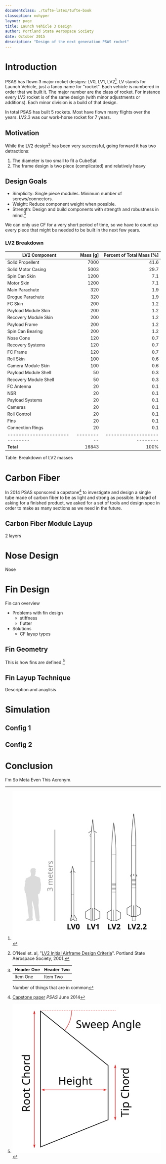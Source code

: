 ```yaml
---
documentclass: ./tufte-latex/tufte-book
classoption: nohyper
layout: page
title: Launch Vehicle 3 Design
author: Portland State Aerospace Society
date: October 2015
description: "Design of the next generation PSAS rocket"
---
```



Introduction
================================================================================

PSAS has flown 3 major rocket designs: LV0, LV1, LV2[^comparison]. LV stands for Launch Vehicle, just a fancy name for "rocket". Each vehicle is numbered in order that we built it. The major number are the class of rocket. For instance every LV2 rocket is of the same design (with minor adjustments or additions). Each minor division is a build of that design.

In total PSAS has built 5 rockets. Most have flown many flights over the years. LV2.3 was our work-horse rocket for 7 years.


[^comparison]: ![Size comparison of past rocket designs](images/lanch_vehicles.svg)



Motivation
--------------------------------------------------------------------------------

While the LV2 design[^lv2design] has been very successful, going forward it has two detractions:

 1. The diameter is too small to fit a CubeSat
 2. The frame design is two piece (complicated) and relatively heavy

[^lv2design]: O’Neel et. al, "[LV2 Initial Airframe Design Criteria](http://psas.pdx.edu/ProjectLV2/LV2_design_requirements.doc)". Portland State Aerospace Society, 2001.



Design Goals
--------------------------------------------------------------------------------

 - Simplicity: Single piece modules. Minimum number of screws/connectors.
 - Weight: Reduce component weight when possible.
 - Strength: Design and build components with strength and robustness in mind.[^table]

We can only use CF for a very short period of time, so we have to count up every piece that might be needed to be built in the next few years.

[^table]:

    Header One     | Header Two
    :------------- | :-------------
    Item One       | Item Two

    Number of things that are in common


### LV2 Breakdown


 LV2 Component                  | Mass [g]   | Percent of Total Mass [%]
 ------------------------------ | ---------: | ------------------------:
 Solid Propellent               |       7000 |                      41.6
 Solid Motor Casing             |       5003 |                      29.7
 Spin Can Skin                  |       1200 |                       7.1
 Motor Skin                     |       1200 |                       7.1
 Main Parachute                 |        320 |                       1.9
 Drogue Parachute               |        320 |                       1.9
 FC Skin                        |        200 |                       1.2
 Payload Module Skin            |        200 |                       1.2
 Recovery Module Skin           |        200 |                       1.2
 Payload Frame                  |        200 |                       1.2
 Spin Can Bearing               |        200 |                       1.2
 Nose Cone                      |        120 |                       0.7
 Recovery Systems               |        120 |                       0.7
 FC Frame                       |        120 |                       0.7
 Roll Skin                      |        100 |                       0.6
 Camera Module Skin             |        100 |                       0.6
 Payload Module Shell           |         50 |                       0.3
 Recovery Module Shell          |         50 |                       0.3
 FC Antenna                     |         20 |                       0.1
 NSR                            |         20 |                       0.1
 Payload Systems                |         20 |                       0.1
 Cameras                        |         20 |                       0.1
 Roll Control                   |         20 |                       0.1
 Fins                           |         20 |                       0.1
 Connection Rings               |         20 |                       0.1
 ------------------------------ | ---------- | ---------------------------
 **Total**                      |      16843 |                     100%

Table: Breakdown of LV2 masses

Carbon Fiber
================================================================================

In 2014 PSAS sponsored a capstone[^2014capstone] to investigate and design a single tube made of carbon fiber to be as light and strong as possible. Instead of asking for a finished product, we asked for a set of tools and design spec in order to make as many sections as we need in the future.


[^2014capstone]: [Capstone paper](link) _PSAS_ June 2014



Carbon Fiber Module Layup
--------------------------------------------------------------------------------

2 layers


Nose Design
================================================================================

Nose



Fin Design
================================================================================

Fin can overview

 - Problems with fin design
    - stiffness
    - flutter
 - Solutions
    - CF layup types

Fin Geometry
--------------------------------------------------------------------------------

This is how fins are defined.[^fin]

[^fin]: ![Fin dimension terminology](images/fin-terminology.svg)


Fin Layup Technique
--------------------------------------------------------------------------------

Description and anaylisis


Simulation
================================================================================


Config 1
--------------------------------------------------------------------------------

Config 2
--------------------------------------------------------------------------------


Conclusion
================================================================================

I'm So Meta Even This Acronym.
